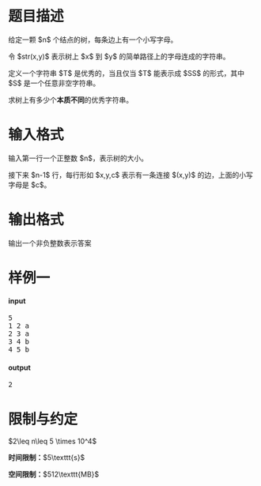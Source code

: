 # 题目描述

<p>给定一颗 $n$ 个结点的树，每条边上有一个小写字母。</p>
<p>令 $str(x,y)$ 表示树上 $x$ 到 $y$ 的简单路径上的字母连成的字符串。</p>
<p>定义一个字符串 $T$ 是优秀的，当且仅当 $T$ 能表示成 $SS$ 的形式，其中 $S$ 是一个任意非空字符串。</p>
<p>求树上有多少个<strong>本质不同</strong>的优秀字符串。</p>

# 输入格式


<p>输入第一行一个正整数 $n$，表示树的大小。</p>
<p>接下来 $n-1$ 行，每行形如 $x,y,c$ 表示有一条连接 $(x,y)$ 的边，上面的小写字母是 $c$。</p>

# 输出格式


<p>输出一个非负整数表示答案</p>

# 样例一


<h4>input</h4>
<pre>5
1 2 a
2 3 a
3 4 b
4 5 b
</pre>

<h4>output</h4>
<pre>2
</pre>


# 限制与约定


<p>$2\leq n\leq 5 \times 10^4$</p>
<p><strong>时间限制：</strong>$5\texttt{s}$</p>
<p><strong>空间限制：</strong>$512\texttt{MB}$</p>
